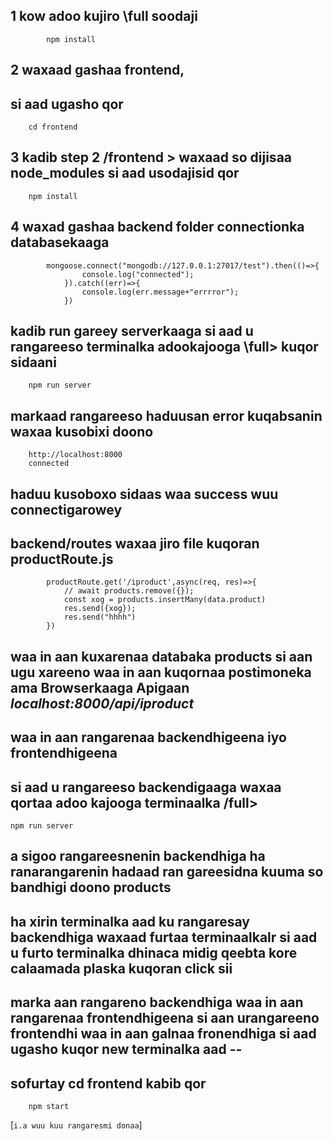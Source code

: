 ## 1 kow adoo kujiro     \full  soodaji 
            npm install
##  2 waxaad gashaa frontend,  
##       si aad ugasho  qor 
        cd frontend
##  3 kadib step 2  /frontend >  waxaad so dijisaa node_modules si aad usodajisid qor 
        npm install




##  4 waxad gashaa backend folder connectionka databasekaaga 
            mongoose.connect("mongodb://127.0.0.1:27017/test").then(()=>{
                    console.log("connected");
                }).catch((err)=>{
                    console.log(err.message+"errrror");
                })
    


##  kadib run gareey serverkaaga si aad u rangareeso terminalka adookajooga \full> kuqor sidaani
        npm run server
##      markaad rangareeso haduusan error kuqabsanin waxaa kusobixi doono 
        http://localhost:8000
        connected 
##     haduu kusoboxo sidaas waa success wuu connectigarowey


 ##   backend/routes waxaa jiro file kuqoran **productRoute.js**

            productRoute.get('/iproduct',async(req, res)=>{
                // await products.remove({});
                const xog = products.insertMany(data.product)
                res.send({xog});
                res.send("hhhh")
            })
##     waa in aan kuxarenaa databaka products si aan ugu xareeno waa in aan kuqornaa postimoneka ama Browserkaaga Apigaan *localhost:8000/api/iproduct*










##    waa in aan rangarenaa backendhigeena iyo frontendhigeena 
##    si aad u rangareeso backendigaaga waxaa qortaa adoo kajooga terminaalka /full> 
    npm run server
##    a sigoo rangareesnenin backendhiga ha ranarangarenin hadaad ran gareesidna kuuma so bandhigi doono products 

##    ha xirin terminalka aad ku rangaresay backendhiga waxaad furtaa terminaalkalr si aad u furto terminalka dhinaca midig qeebta kore calaamada plaska kuqoran click sii 

##   marka aan rangareno backendhiga waa in aan rangarenaa frontendhigeena  si aan urangareeno frontendhi waa in aan galnaa fronendhiga si aad ugasho kuqor new terminalka aad --
##   sofurtay  cd frontend  kabib qor 
        npm start




[`i.a wuu kuu rangaresmi donaa`]







